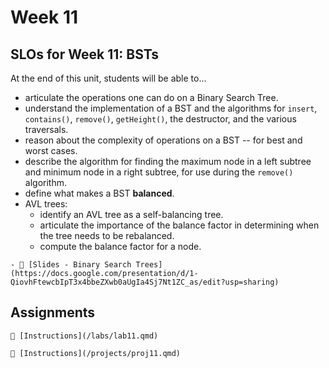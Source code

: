 # Week 11

## SLOs for Week 11: BSTs

At the end of this unit, students will be able to...

- articulate the operations one can do on a Binary Search Tree.
- understand the implementation of a BST and the algorithms for `insert`, `contains()`, `remove()`, `getHeight()`, the destructor, and the various traversals.
- reason about the complexity of operations on a BST -- for best and worst cases.
- describe the algorithm for finding the maximum node in a left subtree and minimum node in a right subtree, for use during the `remove()` algorithm.
- define what makes a BST **balanced**.
- AVL trees:
  - identify an AVL tree as a self-balancing tree.
  - articulate the importance of the balance factor in determining when the tree needs to be rebalanced.
  - compute the balance factor for a node.

```{note} Resources
- 📜 [Slides - Binary Search Trees](https://docs.google.com/presentation/d/1-QiovhFtewcbIpT3x4bbeZXwb0aUgIa4Sj7Nt1ZC_as/edit?usp=sharing)
```

## Assignments

```{attention} Lab 11: Binary Search Trees
📄 [Instructions](/labs/lab11.qmd)
```

```{caution} Project 11: Binary Search Trees
📄 [Instructions](/projects/proj11.qmd)
```
